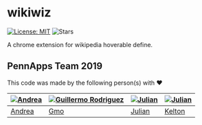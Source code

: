 # wikiwiz
 [![License: MIT](https://img.shields.io/badge/License-MIT-blue.svg)](https://opensource.org/licenses/MIT) ![Stars](https://img.shields.io/github/stars/achamorr/wikiwiz?style=social)

A chrome extension for wikipedia hoverable define.


## PennApps Team 2019
This code was made by the following person(s) with ❤️

[![Andrea](https://avatars1.githubusercontent.com/u/24737599?s=70&v=3)](https://github.com/achamorr) | [![Guillermo Rodriguez](https://avatars3.githubusercontent.com/u/32819563?s=70&v=3)](https://github.com/pineapplegiant) | [![Julian](https://avatars0.githubusercontent.com/u/41490332?s=70&v=3)](https://github.com/juleshenry) | [![Julian](https://avatars0.githubusercontent.com/u/41490332?s=70&v=3)](https://github.com/) 
---                                   | ---                                      | ---                                     | ---
[Andrea](https://github.com/achamorr) | [Gmo](https://github.com/pineapplegiant) | [Julian](https://github.com/juleshenry) | [Kelton](https://github.com/)

